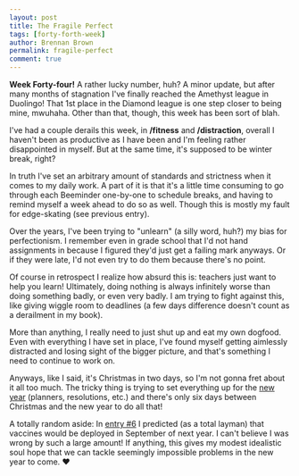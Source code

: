 ```yaml
---
layout: post
title: The Fragile Perfect
tags: [forty-forth-week]
author: Brennan Brown
permalink: fragile-perfect
comment: true
---
```


**Week Forty-four!** A rather lucky number, huh? A minor update, but after many months of stagnation I've finally reached the Amethyst league in Duolingo! That 1st place in the Diamond league is one step closer to being mine, mwuhaha. Other than that, though, this week has been sort of blah.

I've had a couple derails this week, in **/fitness** and **/distraction**, overall I haven't been as productive as I have been and I'm feeling rather disappointed in myself. But at the same time, it's supposed to be winter break, right? 

In truth I've set an arbitrary amount of standards and strictness when it comes to my daily work. A part of it is that it's a little time consuming to go through each Beeminder one-by-one to schedule breaks, and having to remind myself a week ahead to do so as well. Though this is mostly my fault for edge-skating (see previous entry).

Over the years, I've been trying to "unlearn" (a silly word, huh?) my bias for perfectionism. I remember even in grade school that I'd not hand assignments in because I figured they'd just get a failing mark anyways. Or if they were late, I'd not even try to do them because there's no point.

Of course in retrospect I realize how absurd this is: teachers just want to  help you learn! Ultimately, doing nothing is always infinitely worse than doing something badly, or even very badly. I am trying to fight against this, like giving wiggle room to deadlines (a few days difference doesn't count as a derailment in my book).

More than anything, I really need to just shut up and eat my own dogfood. Even with everything I have set in place, I've found myself getting aimlessly distracted and losing sight of the bigger picture, and that's something I need to continue to work on.

Anyways, like I said, it's Christmas in two days, so I'm not gonna fret about it all too much. The tricky thing is trying to set everything up for the [new year](https://brennanbrown.medium.com/the-best-time-to-start-a-new-year-s-resolution-is-right-now-ffdd389fbf01) (planners, resolutions, etc.) and there's only six days between Christmas and the new year to do all that! 

A totally random aside: In [entry #6](https://journal.bar/action-plan) I predicted (as a total layman) that vaccines would be deployed in September of next year. I can't believe I was wrong by such a large amount! If anything, this gives my modest idealistic soul hope that we can tackle seemingly impossible problems in the new year to come. ❤️
